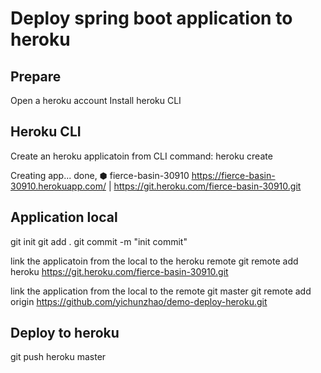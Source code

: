 # Deploy spring boot application to heroku

## Prepare

Open a heroku account
Install heroku CLI

## Heroku CLI
Create an heroku applicatoin from CLI
command: heroku create

Creating app... done, ⬢ fierce-basin-30910
https://fierce-basin-30910.herokuapp.com/ | 
https://git.heroku.com/fierce-basin-30910.git

## Application local 
git init
git add .
git commit -m "init commit"

link the applicatoin from the local to the heroku remote
git remote add heroku https://git.heroku.com/fierce-basin-30910.git

link the application from the local to the remote git master
git remote add origin https://github.com/yichunzhao/demo-deploy-heroku.git

## Deploy to heroku

git push heroku master


